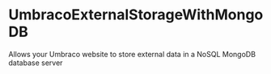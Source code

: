 # UmbracoExternalStorageWithMongoDB
Allows your Umbraco website to store external data in a NoSQL MongoDB database server
